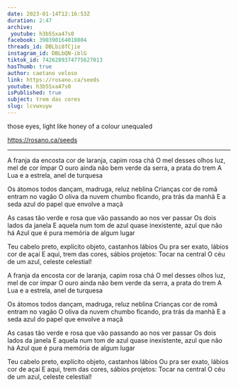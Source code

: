```yaml
---
date: 2023-01-14T12:16:53Z
duration: 2:47
archive:
 youtube: h3b5Sxa47s0
facebook: 390390164010804
threads_id: DBLbi8fCjie
instagram_id: DBLbQN-iblG
tiktok_id: 7426289374775627013
hasThumb: true
author: caetano veloso
link: https://rosano.ca/seeds
youtube: h3b5Sxa47s0
isPublished: true
subject: trem das cores
slug: lcvwxuyw
---
```

those eyes, light like honey of a colour unequaled

https://rosano.ca/seeds

---

A franja da encosta cor de laranja, capim rosa chá
O mel desses olhos luz, mel de cor ímpar
O ouro ainda não bem verde da serra, a prata do trem
A Lua e a estrela, anel de turquesa

Os átomos todos dançam, madruga, reluz neblina
Crianças cor de romã entram no vagão
O oliva da nuvem chumbo ficando, pra trás da manhã
E a seda azul do papel que envolve a maçã

As casas tão verde e rosa que vão passando ao nos ver passar
Os dois lados da janela
E aquela num tom de azul quase inexistente, azul que não há
Azul que é pura memória de algum lugar

Teu cabelo preto, explícito objeto, castanhos lábios
Ou pra ser exato, lábios cor de açaí
E aqui, trem das cores, sábios projetos: Tocar na central
O céu de um azul, celeste celestial!

A franja da encosta cor de laranja, capim rosa chá
O mel desses olhos luz, mel de cor ímpar
O ouro ainda não bem verde da serra, a prata do trem
A Lua e a estrela, anel de turquesa

Os átomos todos dançam, madruga, reluz neblina
Crianças cor de romã entram no vagão
O oliva da nuvem chumbo ficando, pra trás da manhã
E a seda azul do papel que envolve a maçã

As casas tão verde e rosa que vão passando ao nos ver passar
Os dois lados da janela
E aquela num tom de azul quase inexistente, azul que não há
Azul que é pura memória de algum lugar

Teu cabelo preto, explícito objeto, castanhos lábios
Ou pra ser exato, lábios cor de açaí
E aqui, trem das cores, sábios projetos: Tocar na central
O céu de um azul, celeste celestial!
